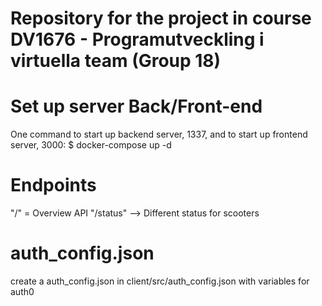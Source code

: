 # Repository for the project in course DV1676 - Programutveckling i virtuella team (Group 18)

# Set up server Back/Front-end
One command to start up backend server, 1337, and to start up frontend server, 3000:
$ docker-compose up -d

# Endpoints
"/" = Overview API
"/status" --> Different status for scooters

# auth_config.json
create a auth_config.json in client/src/auth_config.json with variables for auth0
